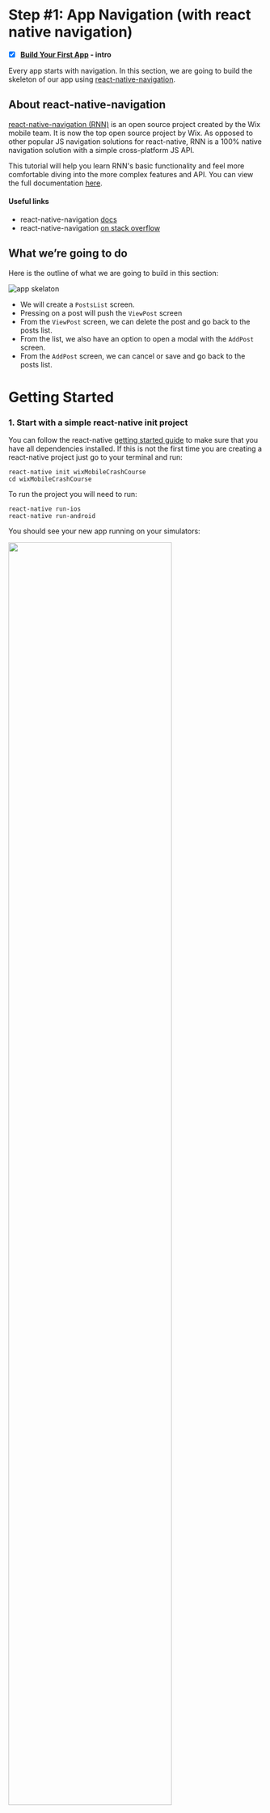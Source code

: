 # Step #1: App Navigation (with react native navigation)

- [x] **[Build Your First App](App.Intro.md) - intro**

Every app starts with navigation. In this section, we are going to build the skeleton of our app using [react-native-navigation](https://github.com/wix/react-native-navigation). 

## About react-native-navigation
[react-native-navigation (RNN)](https://github.com/wix/react-native-navigation) is an open source project created by the Wix mobile team. It is now the top open source project by Wix. As opposed to other popular JS navigation solutions for react-native, RNN is a 100% native navigation solution with a simple cross-platform JS API. 

This tutorial will help you learn RNN's basic functionality and feel more comfortable diving into the more complex features and API. You can view the full documentation [here](https://wix.github.io/react-native-navigation/#/).

#### Useful links
* react-native-navigation [docs](https://wix.github.io/react-native-navigation/#/docs/screen-api)
* react-native-navigation [on stack overflow](https://stackoverflow.com/questions/tagged/react-native-navigation)

## What we’re going to do
Here is the outline of what we are going to build in this section:

![app skelaton](https://github.com/wix-playground/wix-mobile-crash-course/blob/master/assets/blogSkelaton.png)

* We will create a `PostsList` screen.
* Pressing on a post will push the `ViewPost` screen
* From the `ViewPost` screen, we can delete the post and go back to the posts list.
* From the list, we also have an option to open a modal with the `AddPost` screen.
* From the `AddPost` screen, we can cancel or save and go back to the posts list.

# Getting Started
### 1. Start with a simple react-native init project

You can follow the react-native [getting started guide](https://facebook.github.io/react-native/docs/getting-started) to make sure that you have all dependencies installed. If this is not the first time you are creating a react-native project just go to your terminal and run:

```
react-native init wixMobileCrashCourse
cd wixMobileCrashCourse
```
To run the project you will need to run:
```
react-native run-ios
react-native run-android
```
You should see your new app running on your simulators:

<img src="https://github.com/wix-playground/wix-mobile-crash-course/blob/master/assets/react%20native%20init.png" align="center" width="80%" >

### 2. Install react-native-navigation 
As `react-native-navigation` is a native navigation library - integrating it into your app will require editing native files. Follow the installation guides in the [documentation](https://wix.github.io/react-native-navigation/#/).

Make sure that your app is still running on both simulators and that you are not getting any red screens.


# Adding the Screens
### 3. Create and Register Screens

In `src/posts/screens` create three screens: `PostsList.js`, `ViewPost.js` and `AddPost.js`. Each screen should be a very basic component that looks like this:
```js
import React, {Component} from 'react';
import {View, Text, StyleSheet} from 'react-native';

class PostsList extends Component {

  render() {
    return (
      <View style={styles.container}>
        <Text style={styles.text}>PostsList Screen</Text>
      </View>
    );
  }
}

export default PostsList;

const styles = StyleSheet.create({
  container: {
    flex: 1,
    justifyContent: 'center',
    alignItems: 'center',
    backgroundColor: '#D3EDFF',
  },
  text: {
    fontSize: 28,
    textAlign: 'center',
    margin: 10,
  }
});
```

Every screen component in your app must be registered with a unique name before you are able to use it. So create a `src/screens.js` file and [register the new screens](https://wix.github.io/react-native-navigation/#/docs/Usage?id=registercomponentscreenid-generator) that you just created.  

[Here](https://gist.github.com/drorbiran/97bb093fe82ef8653e434894e5593263) is what your `screens.js` file should look like.


### 4. Initialize the App Layout 

From your `index.js` file, call `registerScreens` and [initialize the app layout](https://wix.github.io/react-native-navigation/#/docs/Usage?id=registerapplaunchedlistenercallback) that you want via the `setRoot` command - pick the **simplest layout** which is based on a single stack (a stack, supports children layouts of any kind. A stack can be initialized with more than one screen, in which case the last screen will be presented at the top of the stack) with a single component - our PostsList screen. 

> The possibilities of the layout API are almost endless and you can compose almost any arbitrary native layout. You can check out all of the [layout types here](https://wix.github.io/react-native-navigation/#/docs/layout-types). 

Here is what your `index.js` should look like:  

```js
import {Navigation} from 'react-native-navigation';
import {registerScreens} from './src/screens';

registerScreens();

Navigation.events().registerAppLaunchedListener(() => {
  Navigation.setRoot({
    root: {
      stack: {
        children: [
          {
            component: {
              name: 'blog.PostsList',
              options: {
                topBar: {
                  title: {
                    text: 'Blog'
                  }
                }
              }
            }
          }
        ],
      }
    }
  });
});
```

> You have just set the root using a single stack with the PostsList component AND the Top Bar title provided in the Options object; You can check the complete Options object format [here](https://wix.github.io/react-native-navigation/#/docs/styling?id=options-object-format).

When you refresh the app, you should get the blue PostsList screen:  

<img src="https://github.com/wix-playground/wix-mobile-crash-course/blob/master/assets/PostsList.png" align="center" >

All actions described in this section are provided in this [commit](https://github.com/wix-playground/wix-mobile-crash-course/commit/2de9761877a3fa7ed6339daae7d370979da14017).

# Pushing Your First Screen
Now we want to enable the following behavior: when the user clicks on the text, the app pushes the ViewPost screen. Later on, it will be very easy to attach the same function to a list item instead of the text. 

### 5. Push a Screen into the Navigation Stack

To push a new screen into this screen’s navigation stack, we will use [Navigation.push](https://wix.github.io/react-native-navigation/#/docs/screen-api?id=pushcomponentid-layout).This method expects to receive the current `componentId` which can be found in `props.componentID`. 

So in `PostsList.js` create a `pushViewPostScreen` function and attach it to the `onPress` event of the Text.

Here is how `PostsList.js` will look like:  

```js
import React, {Component} from 'react';
import {View, Text, StyleSheet} from 'react-native';
import PropTypes from 'prop-types';
import {Navigation} from 'react-native-navigation';

class PostsList extends Component {

  static propTypes = {
    componentId: PropTypes.string
  };

  constructor(props) {
    super(props);

    this.pushViewPostScreen = this.pushViewPostScreen.bind(this);
  }

  pushViewPostScreen() {
    Navigation.push(this.props.componentId, {
      component: {
        name: 'blog.ViewPost',
        passProps: {
          somePropToPass: 'Some props that we are passing'
        },
        options: {
          topBar: {
            title: {
              text: 'Post1'
            }
          }
        }
      }
    });
  }

  render() {
    return (
      <View style={styles.container}>
        <Text style={styles.text} onPress={this.pushViewPostScreen}>PostsList Screen</Text>
      </View>
    );
  }
}
```
> Two things in the code above that we didn’t cover are:  
> **passProps** - you can pass props to the screen that we are pushing.  
> **options** - you can style the navigator’s appearance and behavior by passing any [Options](https://wix.github.io/react-native-navigation/#/docs/styling?id=styling-options) object. This object can be declared in two different ways: One, you can declare the object dynamically when adding a screen to the layout hierarchy as we did in the code above. Two, you can also define the object by setting static get options() on the screen component. This declaration is static and should be done for every screen. In the next section, we will explore this option.

When you refresh the app, you should now able to push the ViewPost screen by clicking the text:  

<img src="https://github.com/wix-playground/wix-mobile-crash-course/blob/master/assets/pushingTheFirstScreen.gif" align="center" height="400px">

All the steps from this section can be viewed in this [commit](https://github.com/wix-playground/wix-mobile-crash-course/commit/23c31c700a221e557a6c0e3c7742114b3a5ae54b).

# Adding Buttons to the Top Bar
On the PostsLists screen, we want to have an “Add” button that opens the AddPost screen as a modal. Buttons are part of the Options object. 

### 6. Add the “Add” Button (to PostList Screen)

Declare the button in the PostsList screen statically. Top bar buttons have [multiple options for](https://wix.github.io/react-native-navigation/#/docs/topBar-buttons?id=button-options) customization, but we will declare a very simple button with a title and id.

We want the component to [handle the button click](https://wix.github.io/react-native-navigation/#/docs/topBar-buttons?id=handling-button-press-events), so you will need to do 2 things:
* Add events().bindComponent(this)to the constructor.
* When a top bar button press event is triggered, the app calls the navigationButtonPressed - implement that and alert or console.log the pressed button id.

Here is how your `postList.js` file will look like:  

```js
...

class PostsList extends PureComponent {

 constructor(props) {
    super(props);

    Navigation.events().bindComponent(this);
 ...

  static get options() {
    return {
      topBar: {
        rightButtons: [
          {
            id: 'addPost',
            text: 'Add'
          }
        ]
      }
    };
  }

  navigationButtonPressed({buttonId}) {
    alert(buttonId);
  }
  ...
  pushViewPostScreen() {
  ...
```

Now you have an Add button and whenever you press it, you should get an alert with the `buttonId` (in our example it is `addPost`).
Next, handle the press event and show the AddPost screen as a [modal](https://developer.apple.com/design/human-interface-guidelines/ios/app-architecture/modality/) with [Navigation.showModal](https://wix.github.io/react-native-navigation/#/docs/screen-api).

All the steps from this section can be viewed in this [commit](https://github.com/drorbiran/react-native-simple-blog/commit/https://github.com/wix-playground/wix-mobile-crash-course/commit/5165ad5ee81e55577120e2ceb5007d4ed52dd0d0).

### 7. Add “Cancel” and “Save” Buttons (to AddPost Screen)

In the same way you we added the **Add** Button, add the **Cancel** and **Save** buttons to the Top bar of the AddPost screen. Whenever the **Cancel** button is clicked, use [Navigation.dismissModal](https://wix.github.io/react-native-navigation/#/docs/screen-api?id=dismissmodalcomponentid) to dismiss the modal and go back to the PostsList screen.  

```js
class AddPost extends PureComponent {

...

  static get options() {
    return {
      topBar: {
        title: {
          text: 'Add Post'
        },
        rightButtons: [{
          id: 'saveBtn',
          text: 'Save'
        }],
        leftButtons: [{
          id: 'cancelBtn',
          text: 'Cancel'
        }]
      }
    };
  }

  navigationButtonPressed({buttonId}) {
    if (buttonId === 'cancelBtn') {
      Navigation.dismissModal(this.props.componentId);
    } else if (buttonId === 'saveBtn') {
      alert('saveBtn');
    }
  }

...
```

<img src="https://github.com/wix-playground/wix-mobile-crash-course/blob/master/assets/addingButtons.gif" align="center" height="400px">

All the steps from this section can be viewed in this [commit](https://github.com/wix-playground/wix-mobile-crash-course/commit/cd2afd9d5f0a611f04c2bf316c08bb990340cd7a).

### 8. Set the Style of the “Save” Button
But how do we set styles dynamically? Glad you asked. [Navigation.mergeOptions](https://wix.github.io/react-native-navigation/#/docs/styling?id=setting-styles-dynamically) to the rescue! You can pass any Options object in the mergeOptions method that dynamically changes a screen style. These options are merged with the existing Options object. 

So this is what the AddPost screen looks like now:
```js
class AddPost extends Component {

  static propTypes = {
    componentId: PropTypes.string
  };

  constructor(props) {
    super(props);
    Navigation.events().bindComponent(this);
  }

  static get options() {
    return {
      topBar: {
        title: {
          text: 'Add Post'
        },
        rightButtons: [{
          id: 'saveBtn',
          text: 'Save'
        }],
        leftButtons: [{
          id: 'cancelBtn',
          text: 'Cancel'
        }]
      }
    };
  }

  navigationButtonPressed({buttonId}) {
    if (buttonId === 'cancelBtn') {
      Navigation.dismissModal(this.props.componentId);
    } else if (buttonId === 'saveBtn') {
      alert('saveBtn');
    }
  }

  render() {
    return (
      <View style={styles.container}>
        <Text style={styles.text}>AddPost Screen</Text>
      </View>
    );
  }
}

export default AddPost;
```

You can check this [commit](https://github.com/wix-playground/wix-mobile-crash-course/commit/263a128914b13a4c3ed302fe7a5943b6385fdbaa).

# We are Almost Done
The app navigation skeleton is almost ready and we will leave the rest to you.

### 9. Implement the remaining buttons' press events:
* **Delete** - use [Navigation.pop](https://wix.github.io/react-native-navigation/#/docs/screen-api?id=popcomponentid) to pop the ViewPost screen from the stack and reveal the PostsList screen underneath.
* **Save** - Dismiss the modal in the same way the Cancel button does.

Your app should now look something like this:

<img src="https://github.com/wix-playground/wix-mobile-crash-course/blob/master/assets/navigationFinal.gif" align="center" height="600px">

## Quick Recap
Up until now:

* You got to know part of [react-native-navigation](https://github.com/wix/react-native-navigation/) API.
You’ve [registered](https://wix.github.io/react-native-navigation/#/docs/Usage?id=registercomponentscreenid-generator) the screens.
* You’ve [initialised the app layout](https://wix.github.io/react-native-navigation/#/docs/Usage?id=registerapplaunchedlistenercallback) via the setRoot command
* You’ve pushed the screens using [Navigation.push](https://wix.github.io/react-native-navigation/#/docs/screen-api?id=pushcomponentid-layout)
* You’ve learned how to set the [Top Bar buttons](https://wix.github.io/react-native-navigation/#/docs/topBar-buttons) and how to handle [navigation press events](https://wix.github.io/react-native-navigation/#/docs/events?id=onnavigationbuttonpressed)
* You’ve learned how to work with [Modals](https://wix.github.io/react-native-navigation/#/docs/screen-api?id=showmodallayout-), and
* You’ve learned how to [style the navigator](https://wix.github.io/react-native-navigation/#/docs/styling) using the Options object and how to dynamically merge options.

You can view the full project in [this repository](
https://github.com/wix-playground/wix-mobile-crash-course).

***
# What’s Next

[Adding App Logic and State Management with Remx](App.Remx.md)





  

